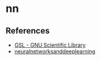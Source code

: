 # nn

## References

- [GSL - GNU Scientific Library](https://www.gnu.org/software/gsl/)
- [neuralnetworksanddeeplearning](http://neuralnetworksanddeeplearning.com/chap1.html)
